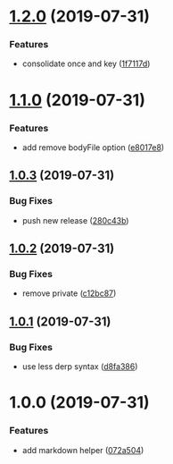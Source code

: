 # [1.2.0](https://github.com/RichiCoder1/jenkins-github-helpers/compare/v1.1.0...v1.2.0) (2019-07-31)


### Features

* consolidate once and key ([1f7117d](https://github.com/RichiCoder1/jenkins-github-helpers/commit/1f7117d))

# [1.1.0](https://github.com/RichiCoder1/jenkins-github-helpers/compare/v1.0.3...v1.1.0) (2019-07-31)


### Features

* add remove bodyFile option ([e8017e8](https://github.com/RichiCoder1/jenkins-github-helpers/commit/e8017e8))

## [1.0.3](https://github.com/RichiCoder1/jenkins-github-helpers/compare/v1.0.2...v1.0.3) (2019-07-31)


### Bug Fixes

* push new release ([280c43b](https://github.com/RichiCoder1/jenkins-github-helpers/commit/280c43b))

## [1.0.2](https://github.com/RichiCoder1/jenkins-github-helpers/compare/v1.0.1...v1.0.2) (2019-07-31)


### Bug Fixes

* remove private ([c12bc87](https://github.com/RichiCoder1/jenkins-github-helpers/commit/c12bc87))

## [1.0.1](https://github.com/RichiCoder1/jenkins-github-helpers/compare/v1.0.0...v1.0.1) (2019-07-31)


### Bug Fixes

* use less derp syntax ([d8fa386](https://github.com/RichiCoder1/jenkins-github-helpers/commit/d8fa386))

# 1.0.0 (2019-07-31)


### Features

* add markdown helper ([072a504](https://github.com/RichiCoder1/jenkins-github-helpers/commit/072a504))
